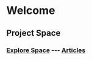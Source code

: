 # Welcome
## Project Space
### [Explore Space](our_solar_system.html) --- [Articles](Article/index.md)
